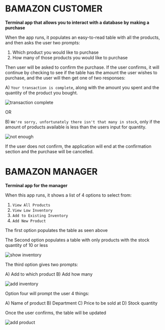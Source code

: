 # BAMAZON CUSTOMER
**Terminal app that allows you to interact with a database by making a purchase**

When the app runs, it populates an easy-to-read table with all the products, and then asks the user two prompts:

1) Which product you would like to purchase
2) How many of those products you would like to purchase

Then user will be asked to confirm the purchase. If the user confirms, it will continue by checking to see if the table has the amount the user wishes to purchase, and the user will then get one of two responses:

A) `Your transaction is complete`, along with the amount you spent and the quantity of the product you bought.

![transaction complete](https://media.giphy.com/media/j0N812VxSbfd1TuF1G/giphy.gif)

OR

B) `We're sorry, unfortunately there isn't that many in stock`, only if the amount of products available is less than the users input for quantity.

![not enough](https://media.giphy.com/media/kFI08wGVR2cLNzS8r7/giphy.gif)

If the user does not confirm, the application will end at the confirmation section and the purchase will be cancelled.




# BAMAZON MANAGER

**Terminal app for the manager**

When this app runs, it shows a list of 4 options to select from:

1) `View All Products`
2) `View Low Inventory`
3) `Add to Existing Inventory`
4) `Add New Product`

The first option populates the table as seen above

The Second option populates a table with only products with the stock quantity of 10 or less

![show inventory](https://media.giphy.com/media/eM0fU7nIiC9Ay2a2nA/giphy.gif)

The third option gives two prompts:

A) Add to which product
B) Add how many

![add inventory](https://media.giphy.com/media/VFN1dyB9N331x8MGro/giphy.gif)

Option four will prompt the user 4 things:

A) Name of product
B) Department
C) Price to be sold at
D) Stock quantity

Once the user confirms, the table will be updated

![add product](https://media.giphy.com/media/S7QTwXx15PNJ54OJIl/giphy.gif)

